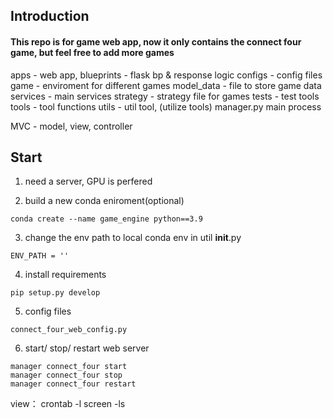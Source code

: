 ## Introduction
#### This repo is for game web app, now it only contains the connect four game, but feel free to add more games
apps - web app, 
blueprints - flask bp & response logic
configs - config files
game - enviroment for different games
model_data - file to store game data
services - main services
strategy - strategy file for games
tests - test tools
tools - tool functions
utils - util tool, (utilize tools)
manager.py main process

MVC - model, view, controller

## Start
1. need a server, GPU is perfered

2. build a new conda eniroment(optional)
```
conda create --name game_engine python==3.9
```

3. change the env path to local conda env in util __init__.py
```
ENV_PATH = ''
```

4. install requirements
```
pip setup.py develop
```

5. config files
```
connect_four_web_config.py 
```

6. start/ stop/ restart web server
```
manager connect_four start
manager connect_four stop
manager connect_four restart
```

view：
crontab -l
screen -ls


